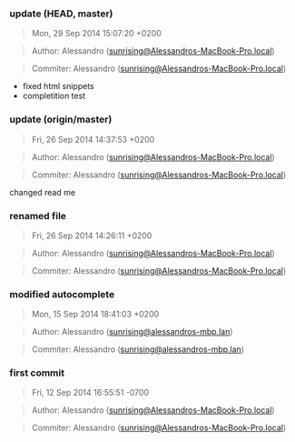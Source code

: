 ### update (HEAD, master)
>Mon, 29 Sep 2014 15:07:20 +0200

>Author: Alessandro (sunrising@Alessandros-MacBook-Pro.local)

>Commiter: Alessandro (sunrising@Alessandros-MacBook-Pro.local)

- fixed html snippets
- completition test



### update (origin/master)
>Fri, 26 Sep 2014 14:37:53 +0200

>Author: Alessandro (sunrising@Alessandros-MacBook-Pro.local)

>Commiter: Alessandro (sunrising@Alessandros-MacBook-Pro.local)

changed read me



### renamed file
>Fri, 26 Sep 2014 14:26:11 +0200

>Author: Alessandro (sunrising@Alessandros-MacBook-Pro.local)

>Commiter: Alessandro (sunrising@Alessandros-MacBook-Pro.local)




### modified autocomplete
>Mon, 15 Sep 2014 18:41:03 +0200

>Author: Alessandro (sunrising@alessandros-mbp.lan)

>Commiter: Alessandro (sunrising@alessandros-mbp.lan)




### first commit
>Fri, 12 Sep 2014 16:55:51 -0700

>Author: Alessandro (sunrising@Alessandros-MacBook-Pro.local)

>Commiter: Alessandro (sunrising@Alessandros-MacBook-Pro.local)




